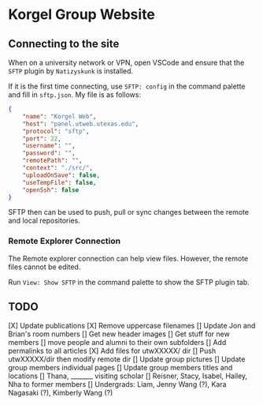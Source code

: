 # Korgel Group Website

## Connecting to the site

When on a university network or VPN, open VSCode and ensure that the `SFTP` plugin by `Natizyskunk` is installed.

If it is the first time connecting, use `SFTP: config` in the command palette and fill in `sftp.json`. My file is as follows:

```json
{
    "name": "Korgel Web",
    "host": "panel.utweb.utexas.edu",
    "protocol": "sftp",
    "port": 22,
    "username": "",
    "password": "",
    "remotePath": "",
    "context": "./src/",
    "uploadOnSave": false,
    "useTempFile": false,
    "openSsh": false
}
```

SFTP then can be used to push, pull or sync changes between the remote and local repositories.

### Remote Explorer Connection

The Remote explorer connection can help view files. However, the remote files cannot be edited.

Run `View: Show SFTP` in the command palette to show the SFTP plugin tab.

## TODO

[X] Update publications
[X] Remove uppercase filenames
[] Update Jon and Brian's room numbers
[] Get new header images
[] Get stuff for new members
[] move people and alumni to their own subfolders
[] Add permalinks to all articles
[X] Add files for utwXXXXX/ dir
[] Push utwXXXXX/dir then modify remote dir
[] Update group pictures
[] Update group members individual pages
[] Update group members titles and locations
[] Thana, _______ visiting scholar
[] Reisner, Stacy, Isabel, Hailey, Nha to former members
[] Undergrads: Liam, Jenny Wang (?), Kara Nagasaki (?), Kimberly Wang (?)
